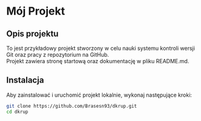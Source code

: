 # Mój Projekt

## Opis projektu
To jest przykładowy projekt stworzony w celu nauki systemu kontroli wersji Git oraz pracy z repozytorium na GitHub.  
Projekt zawiera stronę startową oraz dokumentację w pliku README.md.

## Instalacja
Aby zainstalować i uruchomić projekt lokalnie, wykonaj następujące kroki:

```bash
git clone https://github.com/Brasesn93/dkrup.git
cd dkrup
